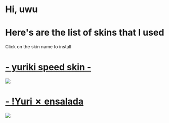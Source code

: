 # Hi, uwu
# Here's are the list of skins that I used
Click on the skin name to install
# [- yuriki speed skin - ]()
![](https://i.imgur.com/ia88ZJV.jpg)
# [- !Yuri ✗ ensalada](https://s.put.re/6P1296CQ.osk)
![](https://imgur.com/g9pZ7Sj.png)


